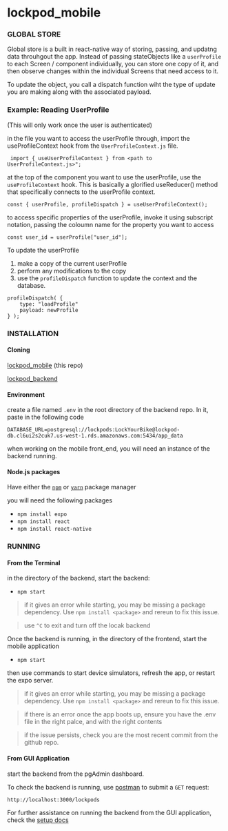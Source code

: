 # lockpod_mobile

### **GLOBAL STORE**

Global store is a built in react-native way of storing, passing, and updatng data throuhgout the app. Instead of passing stateObjects like a `userProfile` to each Screen / component individually, you can store one copy of it, and then observe changes within the individual Screens that need access to it.

To update the object, you call a dispatch function wiht the type of update you are making along with the associated payload.

### **Example: Reading UserProfile**

(This will only work once the user is authenticated)

in the file you want to access the userProfile through, import the useProfileContext hook from the `UserProfileContext.js` file.

` import { useUserProfileContext } from <path to UserProfileContext.js>";`

at the top of the component you want to use the userProfile, use the `useProfileContext` hook. This is basically a glorified useReducer() method that specifically connects to the userProfile context.

`const { userProfile, profileDispatch } = useUserProfileContext();`

to access specific properties of the userProfile, invoke it using subscript notation, passing the coloumn name for the property you want to access

`const user_id = userProfile["user_id"];`

To update the userProfile

1. make a copy of the current userProfile
2. perform any modifications to the copy
3. use the `profileDispatch` function to update the context and the database.

```
profileDispatch( {
    type: "loadProfile"
    payload: newProfile
} );
```

### **INSTALLATION**

#### **Cloning**

[lockpod_mobile](https://github.com/Lockpodco/lockpod_mobile) (this repo)

[lockpod_backend](https://github.com/Lockpodco/lockpod_backend)

#### **Environment**

create a file named `.env` in the root directory of the backend repo. In it, paste in the following code

`DATABASE_URL=postgresql://lockpods:LockYourBike@lockpod-db.cl6ui2s2cuk7.us-west-1.rds.amazonaws.com:5434/app_data`

when working on the mobile front_end, you will need an instance of the backend running.

#### **Node.js packages**

Have either the [`npm`](https://docs.npmjs.com/downloading-and-installing-node-js-and-npm) or [`yarn`](https://classic.yarnpkg.com/lang/en/docs/install/#mac-stable) package manager

you will need the following packages

- `npm install expo `
- `npm install react`
- `npm install react-native`

### **RUNNING**

#### **From the Terminal**

in the directory of the backend, start the backend:

- `npm start`

> if it gives an error while starting, you may be missing a package dependency. Use `npm install <package>` and rereun to fix this issue.

> use `^C` to exit and turn off the locak backend

Once the backend is running, in the directory of the frontend, start the mobile application

- `npm start`

then use commands to start device simulators, refresh the app, or restart the expo server.

> if it gives an error while starting, you may be missing a package dependency. Use `npm install <package>` and rereun to fix this issue.

> if there is an error once the app boots up, ensure you have the .env file in the right palce, and with the right contents

> if the issue persists, check you are the most recent commit from the github repo.

#### **From GUI Application**

start the backend from the pgAdmin dashboard.

To check the backend is running, use [postman](https://web.postman.co/workspace/My-Workspace~e06a3dd2-cd19-4dbc-8670-dfa02a571206/request/create?requestId=e50bbb7f-12fa-4771-865c-81dcfad44b3c) to submit a `GET` request:

`http://localhost:3000/lockpods`

For further assistance on running the backend from the GUI application, check the [setup docs](https://docs.google.com/document/d/1p3ZJFpEFAl-a8mAdTrjhQ3hbEYJSQLrv5l4eS-d9EvQ/edit)
